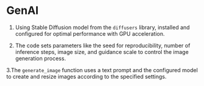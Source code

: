 # GenAI

1. Using Stable Diffusion model from the `diffusers` library, installed and configured for optimal performance with GPU acceleration.

2. The code sets parameters like the seed for reproducibility, number of inference steps, image size, and guidance scale to control the image generation process.

3.The `generate_image` function uses a text prompt and the configured model to create and resize images according to the specified settings.
